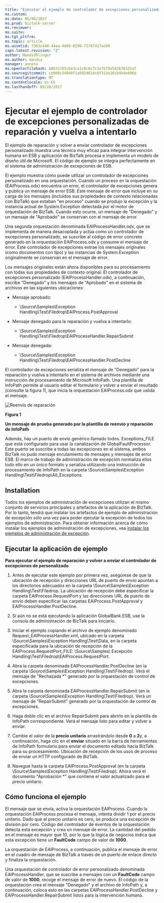 ```yaml
---
title: "Ejecutar el ejemplo de controlador de excepciones personalizadas de reparación y vuelva a intentarlo | Documentos de Microsoft"
ms.custom: 
ms.date: 06/08/2017
ms.prod: biztalk-server
ms.reviewer: 
ms.suite: 
ms.tgt_pltfrm: 
ms.topic: article
ms.assetid: 7363c440-44aa-4d08-8290-72787d17ac60
caps.latest.revision: "2"
author: MandiOhlinger
ms.author: mandia
manager: anneta
ms.openlocfilehash: b8b33765cbe3ca1c8c0c7c3e7679e543678325af
ms.sourcegitcommit: cb908c540d8f1a692d01dc8f313e16cb4b4e696d
ms.translationtype: MT
ms.contentlocale: es-ES
ms.lasthandoff: 09/20/2017
---
```

# <a name="running-the-repair-and-resubmit-custom-exception-handler-sample"></a>Ejecutar el ejemplo de controlador de excepciones personalizadas de reparación y vuelva a intentarlo
El ejemplo de reparación y volver a enviar controlador de excepciones personalizado muestra una técnica muy eficaz para integrar intervención humana en ESB y aplicación de BizTalk procesa e implementa un modelo de diseño útil de Microsoft. El código de ejemplo se integra perfectamente en el sistema de administración de excepciones de ESB.  
  
 El ejemplo muestra cómo puede utilizar un controlador de excepciones personalizado en una orquestación. Cuando un proceso en la orquestación (EAIProcess.odx) encuentra un error, el controlador de excepciones genera y publica un mensaje de error ESB. Este mensaje de error que incluye en su carga de los mensajes (incluidos sus propiedades de contexto relacionadas con BizTalk) que estaban "en proceso" cuando se produjo la excepción y la instancia actual de System.Exception detectada por el motor de orquestación de BizTalk. Cuando esto ocurre, un mensaje de "Denegado" y un mensaje de "Aprobado" se conservan con el mensaje de error.  
  
 Una segunda orquestación denominada EAIProcessHandler.odx, que se implementa de manera desacoplada y actúa como un controlador de excepciones personalizado, se suscribe al código de error concreto generado en la orquestación EAIProcess.odx y consume el mensaje de error. Este controlador de excepciones extrae los mensajes originales (como documentos con tipo) y las instancias de System.Exception originalmente se conservan en el mensaje de error.  
  
 Los mensajes originales están ahora disponibles para su procesamiento con todas sus propiedades de contexto original. El controlador de excepciones personalizado (EAIProcessHandler.odx), a continuación, escribe "Denegado" y los mensajes de "Aprobado" en el sistema de archivos en las siguientes ubicaciones:  
  
-   Mensaje aprobado:  
  
    -   \Source\Samples\Exception Handling\Test\Filedrop\EAIProcess.PostApproval  
  
-   Mensaje denegado para la reparación y vuelva a intentarlo:  
  
    -   \Source\Samples\Exception Handling\Test\Filedrop\EAIProcessHandler.RepairSubmit  
  
-   Mensaje denegada:  
  
    -   \Source\Samples\Exception Handling\Test\Filedrop\EAIProcessHandler.PostDecline  
  
 El controlador de excepciones serializa el mensaje de "Denegado" para la reparación y vuelva a intentarlo en el sistema de archivos mediante una instrucción de procesamiento de Microsoft InfoPath. Una plantilla de InfoPath permite al usuario editar el formulario y volver a enviar el resultado (consulte la figura 1), que inicia la orquestación EAIProcess.odx que valida el mensaje.  
  
 ![Reenvío de reparación](../esb-toolkit/media/ch6-repairresubmit.gif "Ch6-RepairResubmit")  
  
 **Figura 1**  
  
 **Un mensaje de prueba generado por la plantilla de reenvío y reparación de InfoPath**  
  
 Además, hay un puerto de envío genérico llamado todos. Exceptions_FILE que está configurado para usar la canalización de GlobalFaultProcessor. Este puerto se suscribe a todas las excepciones en el sistema, ambos BizTalk no pudo mensaje enrutamiento de mensajes y mensajes de error ESB. El marco de trabajo de administración de excepción normaliza ellos todo ello en un único formato y serializa utilizando una instrucción de procesamiento de InfoPath en la carpeta \Source\Samples\Exception Handling\Test\Filedrop\All_Exceptions.  
  
## <a name="installation"></a>Installation  
 Todos los ejemplos de administración de excepciones utilizan el mismo conjunto de servicios principales y artefactos de la aplicación de BizTalk. Por lo tanto, tendrá que instalar los artefactos de ejemplo de administración de excepción sólo una vez para poder ejecutar la excepción de todos los ejemplos de administración. Para obtener información acerca de cómo instalar los ejemplos de administración de excepciones, vea [instalar los ejemplos de administración de excepción](../esb-toolkit/installing-the-exception-management-samples.md).  
  
## <a name="running-the-sample-application"></a>Ejecutar la aplicación de ejemplo  
 **Para ejecutar el ejemplo de reparación y volver a enviar el controlador de excepciones de personalizado**  
  
1.  Antes de ejecutar este ejemplo por primera vez, asegúrese de que la ubicación de recepción y direcciones URL de puerto de envío apuntan a los directorios adecuados en la carpeta \Source\Samples\Exception Handling\Test\Filedrop. La ubicación de recepción debe especificar la carpeta EAIProcess.RequestPort y las direcciones URL de puerto de envío deben especificar las carpetas EAIProcess.PostApproval y EAIProcessHandler.PostDecline.  
  
2.  Si aún no se está ejecutando la aplicación GlobalBank.ESB, use la consola de administración de BizTalk para iniciarlo.  
  
3.  Iniciar el ejemplo copiando el archivo de ejemplo denominado Request_EAIProcessHandler.xml, ubicado en la carpeta \Source\Samples\Exception Handling\Test\Data, en la carpeta especificada para la ubicación de recepción de la EAIProcess.RequestPort_FILE: \Source\Samples\ Excepción Handling\Test\Filedrop\EAIProcess.RequestPort.  
  
4.  Abra la carpeta denominada EAIProcessHandler.PostDecline (en la carpeta \Source\Samples\Exception Handling\Test\Filedrop). Verá el mensaje de "Rechazada *" generado por la orquestación de control de excepciones.  
  
5.  Abra la carpeta denominada EAIProcessHandler.RepairSubmit (en la carpeta \Source\Samples\Exception Handling\Test\Filedrop). Verá un mensaje de "RepairSubmit" generado por la orquestación de control de excepciones.  
  
6.  Haga doble clic en el archivo RepairSubmit para abrirlo en la plantilla de InfoPath correspondiente. Verá el mensaje listo para editar y volver a enviar.  
  
7.  Cambie el valor de la **precio unitario** arrastrándolo desde **0** a **2**y, a continuación, haga clic en el **enviar** situado en la barra de herramientas de InfoPath formulario para enviar el documento editado hacia BizTalk para su procesamiento. Ubicación de recepción de los usos de proceso de enviar un HTTP configurado de BizTalk.  
  
8.  Navegue hasta la carpeta EAIProcess.PostApproval (en la carpeta \Source\Samples\Exception Handling\Test\Filedrop). Ahora verá el documento "Aprobación *" que contiene el valor actualizado para el precio unitario.  
  
## <a name="how-the-sample-works"></a>Cómo funciona el ejemplo  
 El mensaje que se envía, activa la orquestación EAIProcess. Cuando la orquestación EAIProcess procesa el mensaje, intenta dividir 1 por el precio unitario. Dado que el precio unitario es cero, se produce una excepción de división por cero. Código del controlador de eventos de la orquestación detecta esta excepción y crea un mensaje de error. La cantidad del pedido en el mensaje es mayor que 10, por lo que la lógica de negocios indica que esta excepción tiene un **FaultCode** campo de valor de **1000**.  
  
 La orquestación de EAIProcess, a continuación, publica el mensaje de error en el cuadro de mensaje de BizTalk a través de un puerto de enlace directo y finaliza la orquestación.  
  
 Una orquestación de controlador de error personalizado denominada EAIProcessHandler, que se suscribe a mensajes con un **FaultCode** campo de valor de **1000**, recoge el mensaje de error de nuevo. El código de la orquestación crea el mensaje "Denegado" y el archivo de InfoPath y, a continuación, coloca esto en las carpetas EAIProcessHandler.PostDecline y EAIProcessHandler.RepairSubmit listos para la intervención humana.